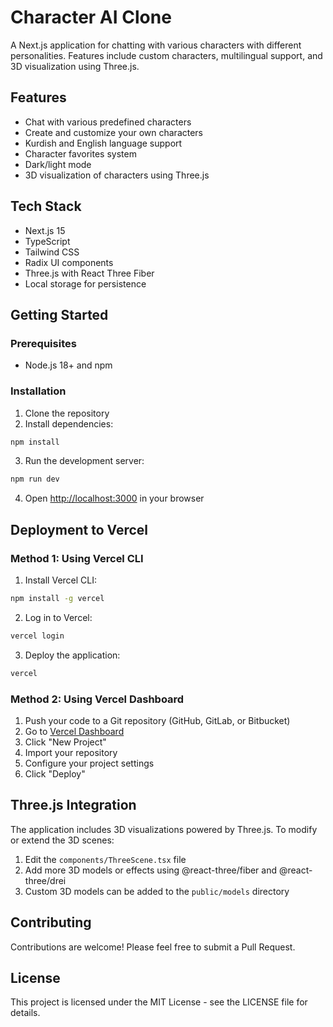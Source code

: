 # Character AI Clone

A Next.js application for chatting with various characters with different personalities. Features include custom characters, multilingual support, and 3D visualization using Three.js.

## Features

- Chat with various predefined characters
- Create and customize your own characters
- Kurdish and English language support
- Character favorites system
- Dark/light mode
- 3D visualization of characters using Three.js

## Tech Stack

- Next.js 15
- TypeScript
- Tailwind CSS
- Radix UI components
- Three.js with React Three Fiber
- Local storage for persistence

## Getting Started

### Prerequisites

- Node.js 18+ and npm

### Installation

1. Clone the repository
2. Install dependencies:

```bash
npm install
```

3. Run the development server:

```bash
npm run dev
```

4. Open [http://localhost:3000](http://localhost:3000) in your browser

## Deployment to Vercel

### Method 1: Using Vercel CLI

1. Install Vercel CLI:

```bash
npm install -g vercel
```

2. Log in to Vercel:

```bash
vercel login
```

3. Deploy the application:

```bash
vercel
```

### Method 2: Using Vercel Dashboard

1. Push your code to a Git repository (GitHub, GitLab, or Bitbucket)
2. Go to [Vercel Dashboard](https://vercel.com/dashboard)
3. Click "New Project"
4. Import your repository
5. Configure your project settings
6. Click "Deploy"

## Three.js Integration

The application includes 3D visualizations powered by Three.js. To modify or extend the 3D scenes:

1. Edit the `components/ThreeScene.tsx` file
2. Add more 3D models or effects using @react-three/fiber and @react-three/drei
3. Custom 3D models can be added to the `public/models` directory

## Contributing

Contributions are welcome! Please feel free to submit a Pull Request.

## License

This project is licensed under the MIT License - see the LICENSE file for details.
